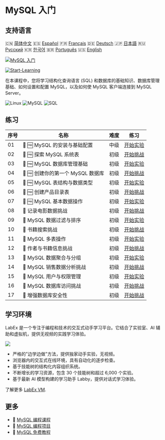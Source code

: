 # MySQL 入门

## 支持语言

🇨🇳 [简体中文](README_zh.md) 🇪🇸 [Español](README_es.md) 🇫🇷 [Français](README_fr.md) 🇩🇪 [Deutsch](README_de.md) 🇯🇵 [日本語](README_ja.md) 🇷🇺 [Русский](README_ru.md) 🇰🇷 [한국어](README_ko.md) 🇧🇷 [Português](README_pt.md) 🇺🇸 [English](README.md) 

[![MySQL 入门](https://cover-creator.labex.io/mysql-for-beginners.png?lang=zh)](https://labex.io/zh/courses/mysql-for-beginners)

[![Start-Learning](https://img.shields.io/badge/Start-Learning-whitesmoke?style=for-the-badge)](https://labex.io/zh/courses/mysql-for-beginners)

在本课程中，您将学习结构化查询语言 (SQL) 和数据库的基础知识、数据库管理基础、如何设置和配置 MySQL，以及如何使 MySQL 客户端连接到 MySQL Server。

![Linux](https://img.shields.io/badge/Linux-whitesmoke?style=for-the-badge&logo=linux)
![MySQL](https://img.shields.io/badge/MySQL-whitesmoke?style=for-the-badge&logo=mysql)
![SQL](https://img.shields.io/badge/SQL-whitesmoke?style=for-the-badge&logo=sql)


## 练习

|   序号 | 名称                              | 难度   | 练习                                                                                                                            |
|--------|-----------------------------------|--------|---------------------------------------------------------------------------------------------------------------------------------|
|     01 | 📖 🆓 MySQL 的安装与基础配置      | 中级   | <a target='_blank' href='https://labex.io/zh/tutorials/mysql-installation-and-basic-configuration-of-mysql-418415'>开始实验</a> |
|     02 | 🎯 🆓 探索 MySQL 系统表           | 初级   | <a target='_blank' href='https://labex.io/zh/tutorials/mysql-explore-mysql-system-tables-391702'>开始挑战</a>                   |
|     03 | 📖 🆓 MySQL 数据库管理基础        | 初级   | <a target='_blank' href='https://labex.io/zh/tutorials/mysql-database-management-fundamentals-with-mysql-418414'>开始实验</a>   |
|     04 | 🎯 🆓 创建你的第一个 MySQL 数据库 | 初级   | <a target='_blank' href='https://labex.io/zh/tutorials/mysql-create-your-first-mysql-database-418265'>开始挑战</a>              |
|     05 | 📖 🆓 MySQL 表结构与数据类型      | 初级   | <a target='_blank' href='https://labex.io/zh/tutorials/mysql-mysql-table-structure-and-data-types-418307'>开始实验</a>          |
|     06 | 🎯 🆓 创建产品目录表              | 初级   | <a target='_blank' href='https://labex.io/zh/tutorials/mysql-create-a-product-catalog-table-418298'>开始挑战</a>                |
|     07 | 📖 🆓 MySQL 基本数据操作          | 初级   | <a target='_blank' href='https://labex.io/zh/tutorials/sql-mysql-basic-data-manipulation-418303'>开始实验</a>                   |
|     08 | 🎯  记录电影数据挑战              | 初级   | <a target='_blank' href='https://labex.io/zh/tutorials/mysql-record-movie-data-challenge-418302'>开始挑战</a>                   |
|     09 | 📖  MySQL 数据过滤与排序          | 初级   | <a target='_blank' href='https://labex.io/zh/tutorials/mysql-mysql-data-filtering-and-sorting-418305'>开始实验</a>              |
|     10 | 🎯  书籍搜索挑战                  | 初级   | <a target='_blank' href='https://labex.io/zh/tutorials/mysql-book-search-challenge-418297'>开始挑战</a>                         |
|     11 | 📖  MySQL 多表操作                | 初级   | <a target='_blank' href='https://labex.io/zh/tutorials/mysql-mysql-multi-table-operations-418306'>开始实验</a>                  |
|     12 | 🎯  作者与书籍信息挑战            | 初级   | <a target='_blank' href='https://labex.io/zh/tutorials/mysql-author-book-information-challenge-418296'>开始挑战</a>             |
|     13 | 📖  MySQL 数据聚合与分组          | 初级   | <a target='_blank' href='https://labex.io/zh/tutorials/mysql-mysql-data-aggregation-and-grouping-418304'>开始实验</a>           |
|     14 | 🎯  MySQL 销售数据分析挑战        | 初级   | <a target='_blank' href='https://labex.io/zh/tutorials/mysql-mysql-sales-data-analysis-challenge-418301'>开始挑战</a>           |
|     15 | 📖  MySQL 用户与权限管理          | 初级   | <a target='_blank' href='https://labex.io/zh/tutorials/mysql-mysql-user-and-privileges-management-418308'>开始实验</a>          |
|     16 | 🎯  MySQL 数据库访问挑战          | 初级   | <a target='_blank' href='https://labex.io/zh/tutorials/mysql-mysql-database-access-challenge-418300'>开始挑战</a>               |
|     17 | 🎯  增强数据库安全性              | 初级   | <a target='_blank' href='https://labex.io/zh/tutorials/mysql-make-database-more-secure-391535'>开始挑战</a>                     |

## 学习环境

LabEx 是一个专注于编程和技术的交互式动手学习平台。它结合了实验室、AI 辅助和虚拟机，提供无视频的实践学习体验。

![](https://tutorial-screenshot.getvm.io/images/vm-1725247253.png)

- 严格的"边学边做"方法，提供独家动手实验，无视频。
- 浏览器内的交互式在线环境，具有自动化的逐步检查。
- 基于技能树的结构化内容组织系统。
- 不断增长的学习资源，包含 30 个技能树和超过 6,000 个实验。
- 基于最新 AI 模型构建的学习助手 Labby，提供对话式学习体验。

了解更多 [LabEx VM](https://support.labex.io/using-labex/virtual-machine).

## 更多

- 🔗 [MySQL 编程课程](https://github.com/labex-labs/awesome-programming-courses)
- 🔗 [MySQL 编程项目](https://github.com/labex-labs/awesome-programming-projects)
- 🔗 [MySQL 免费教程](https://github.com/labex-labs/mysql-free-tutorials)

